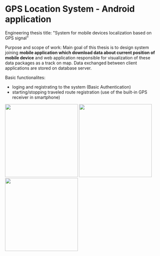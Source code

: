 # GPS Location System - Android application

Engineering thesis title: "System for mobile devices localization based on GPS signal"

Purpose and scope of work: Main goal of this thesis is to design system joining **mobile application which download data about current position of mobile device** and web application responsible for visualization of these data packages as a track on map. Data exchanged between client applications are stored on database server.

Basic functionalites:
* loging and registrating to the system (Basic Authentication)
* starting/stopping traveled route registration (use of the built-in GPS receiver in smartphone)

<img src="https://user-images.githubusercontent.com/25122911/46469537-0246f900-c7d4-11e8-8ad3-95c02340de51.png" width="240" heigth="480"> <img src="https://user-images.githubusercontent.com/25122911/46469538-02df8f80-c7d4-11e8-8306-abc3dfd7c2b0.png" width="240" heigth="480"> <img src="https://user-images.githubusercontent.com/25122911/46469539-02df8f80-c7d4-11e8-9eec-403d6da49389.png" width="240" heigth="480">
